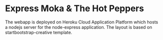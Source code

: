 # Express Moka & The Hot Peppers
The webapp is deployed on Heroku Cloud Application Platform which hosts a nodejs server for the node-express application.
The layout is based on startbootstrap-creative template.
